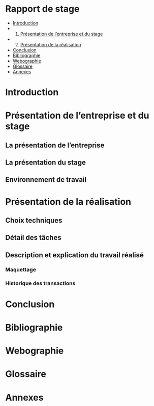 # Rapport de stage

- [Introduction](#introduction)
- 1. [Présentation de l’entreprise et du stage](#présentation-de-lentreprise-et-du-stage)
- 2. [Présentation de la réalisation](#présentation-de-la-réalisation)
- [Conclusion](#conclusion)
- [Bibliographie](#bibliographie)
- [Webographie](#webographie)
- [Glossaire](#glossaire)
- [Annexes](#annexes)

# Introduction
# Présentation de l’entreprise et du stage
## La présentation de l’entreprise
## La présentation du stage
## Environnement de travail
# Présentation de la réalisation
## Choix techniques
## Détail des tâches
## Description et explication du travail réalisé
### Maquettage
### Historique des transactions
# Conclusion
# Bibliographie
# Webographie
# Glossaire
# Annexes